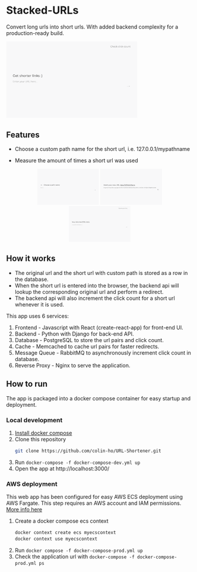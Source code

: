 # Stacked-URLs
Convert long urls into short urls. With added backend complexity for a production-ready build.
<p>
<img src="landing.png" alt="landing" width="70%">
</p>


## Features

- Choose a custom path name for the short url, i.e. 127.0.0.1/mypathname

- Measure the amount of times a short url was used
<p align="center">
   <img src="pathselect.png" alt="landing" width="33%">
   <img src="result.png" alt="landing" width="33%">
   <img src="clicks.png" alt="landing" width="33%">
</p>


## How it works
- The original url and the short url with custom path is stored as a row in the database.
- When the short url is entered into the browser, the backend api will lookup the corresponding original url and perform a redirect.
- The backend api will also increment the click count for a short url whenever it is used.

This app uses 6 services:

1. Frontend - Javascript with React (create-react-app) for front-end UI.
2. Backend - Python with Django for back-end API.
3. Database - PostgreSQL to store the url pairs and click count.
4. Cache - Memcached to cache url pairs for faster redirects.
5. Message Queue - RabbitMQ to asynchronously increment click count in database.
6. Reverse Proxy - Nginx to serve the application.

## How to run
The app is packaged into a docker compose container for easy startup and deployment.

### Local development
1. [Install docker compose](https://docs.docker.com/compose/install/)
2. Clone this repository
   ```bash
   git clone https://github.com/colin-ho/URL-Shortener.git
   ```
3. Run `docker-compose -f docker-compose-dev.yml up`
4. Open the app at http://localhost:3000/

### AWS deployment
This web app has been configured for easy AWS ECS deployment using AWS Fargate. This step requires an AWS account and IAM permissions. [More info here](https://docs.docker.com/cloud/ecs-integration/)
1. Create a docker compose ecs context
   ```bash
   docker context create ecs myecscontext
   docker context use myecscontext
   ```
2. Run `docker compose -f docker-compose-prod.yml up`
3. Check the application url with `docker-compose -f docker-compose-prod.yml ps`
